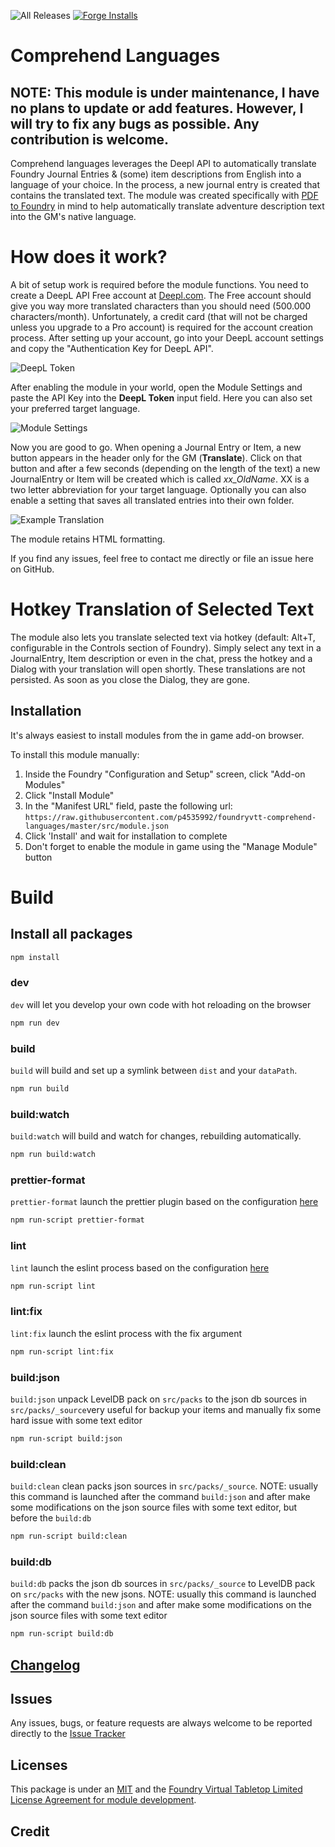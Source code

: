 ![All Releases](https://img.shields.io/github/downloads/p4535992/foundryvtt-comprehend-languages/total.svg) [![Forge Installs](https://img.shields.io/badge/dynamic/json?label=Forge%20Installs&query=package.installs&suffix=%25&url=https%3A%2F%2Fforge-vtt.com%2Fapi%2Fbazaar%2Fpackage%2Fharvester&colorB=03ff1c&style=for-the-badge)](https://forge-vtt.com/bazaar#package=harvester)

# Comprehend Languages

## NOTE: This module is under maintenance, I have no plans to update or add features. However, I will try to fix any bugs as possible. Any contribution is welcome.

Comprehend languages leverages the Deepl API to automatically translate Foundry Journal Entries & (some) item descriptions from English into a language of your choice. In the process, a new journal entry is created that contains the translated text. The module was created specifically with [PDF to Foundry](https://gitlab.com/fryguy1013/pdftofoundry) in mind to help automatically translate adventure description text into the GM's native language.

# How does it work?

A bit of setup work is required before the module functions. You need to create a DeepL API Free account at [Deepl.com](https://www.deepl.com/pro#developer). The Free account should give you way more translated characters than you should need (500.000 characters/month). Unfortunately, a credit card (that will not be charged unless you upgrade to a Pro account) is required for the account creation process.
After setting up your account, go into your DeepL account settings and copy the "Authentication Key for DeepL API".

![DeepL Token](wiki/img/deepl-token-copy.png)

After enabling the module in your world, open the Module Settings and paste the API Key into the **DeepL Token** input field. Here you can also set your preferred target language.

![Module Settings](wiki/img/settings.png)

Now you are good to go. When opening a Journal Entry or Item, a new button appears in the header only for the GM (**Translate**). Click on that button and after a few seconds (depending on the length of the text) a new JournalEntry or Item will be created which is called _xx_OldName_. XX is a two letter abbreviation for your target language. Optionally you can also enable a setting that saves all translated entries into their own folder.

![Example Translation](wiki/img/example-translation.png)

The module retains HTML formatting.

If you find any issues, feel free to contact me directly or file an issue here on GitHub.

# Hotkey Translation of Selected Text

The module also lets you translate selected text via hotkey (default: Alt+T, configurable in the Controls section of Foundry). Simply select any text in a JournalEntry, Item description or even in the chat, press the hotkey and a Dialog with your translation will open shortly. These translations are not persisted. As soon as you close the Dialog, they are gone.

## Installation

It's always easiest to install modules from the in game add-on browser.

To install this module manually:
1.  Inside the Foundry "Configuration and Setup" screen, click "Add-on Modules"
2.  Click "Install Module"
3.  In the "Manifest URL" field, paste the following url:
`https://raw.githubusercontent.com/p4535992/foundryvtt-comprehend-languages/master/src/module.json`
4.  Click 'Install' and wait for installation to complete
5.  Don't forget to enable the module in game using the "Manage Module" button

# Build

## Install all packages

```bash
npm install
```

### dev

`dev` will let you develop your own code with hot reloading on the browser

```bash
npm run dev
```

### build

`build` will build and set up a symlink between `dist` and your `dataPath`.

```bash
npm run build
```

### build:watch

`build:watch` will build and watch for changes, rebuilding automatically.

```bash
npm run build:watch
```

### prettier-format

`prettier-format` launch the prettier plugin based on the configuration [here](./.prettierrc)

```bash
npm run-script prettier-format
```

### lint

`lint` launch the eslint process based on the configuration [here](./.eslintrc.json)

```bash
npm run-script lint
```

### lint:fix

`lint:fix` launch the eslint process with the fix argument

```bash
npm run-script lint:fix
```

### build:json

`build:json` unpack LevelDB pack on `src/packs` to the json db sources in `src/packs/_source`very useful for backup your items and manually fix some hard issue with some text editor

```bash
npm run-script build:json
```

### build:clean

`build:clean` clean packs json sources in `src/packs/_source`. NOTE: usually this command is launched after the command `build:json` and after make some modifications on the json source files with some text editor, but before the `build:db`

```bash
npm run-script build:clean
```

### build:db

`build:db` packs the json db sources in `src/packs/_source` to LevelDB pack on `src/packs` with the new jsons. NOTE: usually this command is launched after the command `build:json` and after make some modifications on the json source files with some text editor

```bash
npm run-script build:db
```

## [Changelog](./CHANGELOG.md)

## Issues

Any issues, bugs, or feature requests are always welcome to be reported directly to the [Issue Tracker](https://github.com/p4535992/foundryvtt-comprehend-languages/issues)

## Licenses

This package is under an [MIT](LICENSE) and the [Foundry Virtual Tabletop Limited License Agreement for module development](https://foundryvtt.com/article/license/).

## Credit
